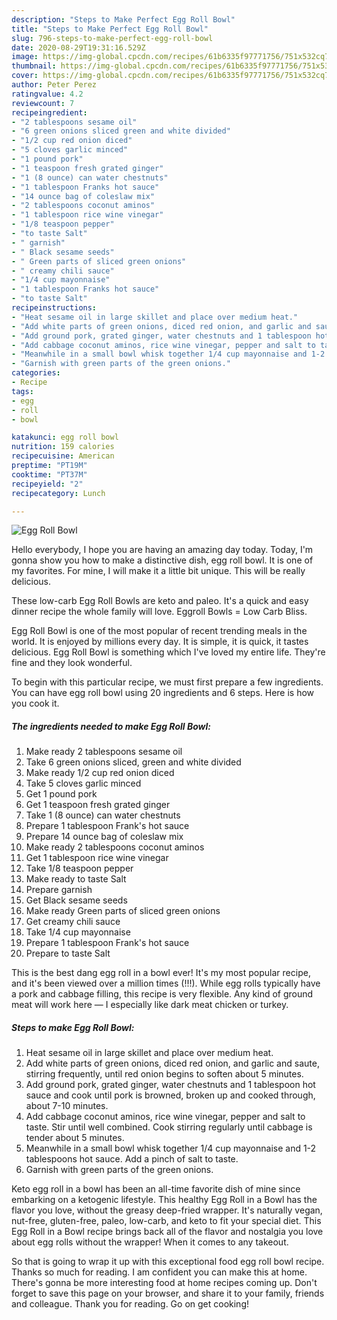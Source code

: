 ```yaml
---
description: "Steps to Make Perfect Egg Roll Bowl"
title: "Steps to Make Perfect Egg Roll Bowl"
slug: 796-steps-to-make-perfect-egg-roll-bowl
date: 2020-08-29T19:31:16.529Z
image: https://img-global.cpcdn.com/recipes/61b6335f97771756/751x532cq70/egg-roll-bowl-recipe-main-photo.jpg
thumbnail: https://img-global.cpcdn.com/recipes/61b6335f97771756/751x532cq70/egg-roll-bowl-recipe-main-photo.jpg
cover: https://img-global.cpcdn.com/recipes/61b6335f97771756/751x532cq70/egg-roll-bowl-recipe-main-photo.jpg
author: Peter Perez
ratingvalue: 4.2
reviewcount: 7
recipeingredient:
- "2 tablespoons sesame oil"
- "6 green onions sliced green and white divided"
- "1/2 cup red onion diced"
- "5 cloves garlic minced"
- "1 pound pork"
- "1 teaspoon fresh grated ginger"
- "1 (8 ounce) can water chestnuts"
- "1 tablespoon Franks hot sauce"
- "14 ounce bag of coleslaw mix"
- "2 tablespoons coconut aminos"
- "1 tablespoon rice wine vinegar"
- "1/8 teaspoon pepper"
- "to taste Salt"
- " garnish"
- " Black sesame seeds"
- " Green parts of sliced green onions"
- " creamy chili sauce"
- "1/4 cup mayonnaise"
- "1 tablespoon Franks hot sauce"
- "to taste Salt"
recipeinstructions:
- "Heat sesame oil in large skillet and place over medium heat."
- "Add white parts of green onions, diced red onion, and garlic and saute, stirring frequently, until red onion begins to soften about 5 minutes."
- "Add ground pork, grated ginger, water chestnuts and 1 tablespoon hot sauce and cook until pork is browned, broken up and cooked through, about 7-10 minutes."
- "Add cabbage coconut aminos, rice wine vinegar, pepper and salt to taste. Stir until well combined. Cook stirring regularly until cabbage is tender about 5 minutes."
- "Meanwhile in a small bowl whisk together 1/4 cup mayonnaise and 1-2 tablespoons hot sauce. Add a pinch of salt to taste."
- "Garnish with green parts of the green onions."
categories:
- Recipe
tags:
- egg
- roll
- bowl

katakunci: egg roll bowl 
nutrition: 159 calories
recipecuisine: American
preptime: "PT19M"
cooktime: "PT37M"
recipeyield: "2"
recipecategory: Lunch

---
```



![Egg Roll Bowl](https://img-global.cpcdn.com/recipes/61b6335f97771756/751x532cq70/egg-roll-bowl-recipe-main-photo.jpg)

Hello everybody, I hope you are having an amazing day today. Today, I'm gonna show you how to make a distinctive dish, egg roll bowl. It is one of my favorites. For mine, I will make it a little bit unique. This will be really delicious.

These low-carb Egg Roll Bowls are keto and paleo. It&#39;s a quick and easy dinner recipe the whole family will love. Eggroll Bowls = Low Carb Bliss.

Egg Roll Bowl is one of the most popular of recent trending meals in the world. It is enjoyed by millions every day. It is simple, it is quick, it tastes delicious. Egg Roll Bowl is something which I've loved my entire life. They're fine and they look wonderful.


To begin with this particular recipe, we must first prepare a few ingredients. You can have egg roll bowl using 20 ingredients and 6 steps. Here is how you cook it.

<!--inarticleads1-->

##### The ingredients needed to make Egg Roll Bowl:

1. Make ready 2 tablespoons sesame oil
1. Take 6 green onions sliced, green and white divided
1. Make ready 1/2 cup red onion diced
1. Take 5 cloves garlic minced
1. Get 1 pound pork
1. Get 1 teaspoon fresh grated ginger
1. Take 1 (8 ounce) can water chestnuts
1. Prepare 1 tablespoon Frank&#39;s hot sauce
1. Prepare 14 ounce bag of coleslaw mix
1. Make ready 2 tablespoons coconut aminos
1. Get 1 tablespoon rice wine vinegar
1. Take 1/8 teaspoon pepper
1. Make ready to taste Salt
1. Prepare  garnish
1. Get  Black sesame seeds
1. Make ready  Green parts of sliced green onions
1. Get  creamy chili sauce
1. Take 1/4 cup mayonnaise
1. Prepare 1 tablespoon Frank&#39;s hot sauce
1. Prepare to taste Salt


This is the best dang egg roll in a bowl ever! It&#39;s my most popular recipe, and it&#39;s been viewed over a million times (!!!). While egg rolls typically have a pork and cabbage filling, this recipe is very flexible. Any kind of ground meat will work here — I especially like dark meat chicken or turkey. 

<!--inarticleads2-->

##### Steps to make Egg Roll Bowl:

1. Heat sesame oil in large skillet and place over medium heat.
1. Add white parts of green onions, diced red onion, and garlic and saute, stirring frequently, until red onion begins to soften about 5 minutes.
1. Add ground pork, grated ginger, water chestnuts and 1 tablespoon hot sauce and cook until pork is browned, broken up and cooked through, about 7-10 minutes.
1. Add cabbage coconut aminos, rice wine vinegar, pepper and salt to taste. Stir until well combined. Cook stirring regularly until cabbage is tender about 5 minutes.
1. Meanwhile in a small bowl whisk together 1/4 cup mayonnaise and 1-2 tablespoons hot sauce. Add a pinch of salt to taste.
1. Garnish with green parts of the green onions.


Keto egg roll in a bowl has been an all-time favorite dish of mine since embarking on a ketogenic lifestyle. This healthy Egg Roll in a Bowl has the flavor you love, without the greasy deep-fried wrapper. It&#39;s naturally vegan, nut-free, gluten-free, paleo, low-carb, and keto to fit your special diet. This Egg Roll in a Bowl recipe brings back all of the flavor and nostalgia you love about egg rolls without the wrapper! When it comes to any takeout. 

So that is going to wrap it up with this exceptional food egg roll bowl recipe. Thanks so much for reading. I am confident you can make this at home. There's gonna be more interesting food at home recipes coming up. Don't forget to save this page on your browser, and share it to your family, friends and colleague. Thank you for reading. Go on get cooking!
